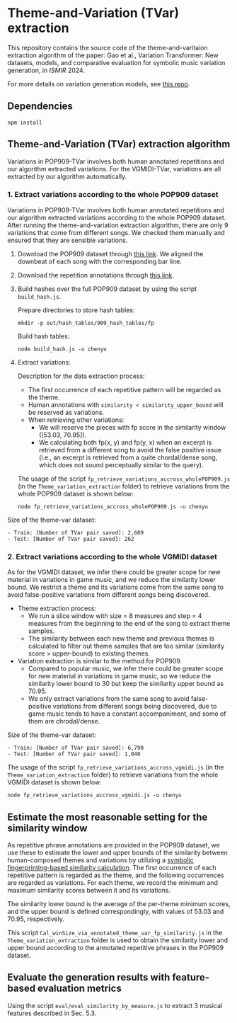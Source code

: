 # Theme-and-Variation (TVar) extraction

This repository contains the source code of the theme-and-varitaion extraction algorithm of the paper: Gao et al., Variation Transformer: New datasets, models, and comparative evaluation for symbolic music variation generation, in _ISMIR_ 2024.

For more details on variation generation models, see [this repo](https://github.com/ChenyuGAO-CS/Variation-Transformer).

## Dependencies
```
npm install
```

## Theme-and-Variation (TVar) extraction algorithm
Variations in POP909-TVar involves both human annotated repetitions and our algorithm extracted variations. For the VGMIDI-TVar, variations are all extracted by our algorithm automatically. 
<!-- ## Looking beyond single song for variations
Federico suggests looking beyond single song for variations. 
Tom suggests using human annotations to define a query, but then using fingerprinting scores in some window (e.g., [0.4, 0.7]) to retrieve variations (either from same song, or across part or whole of dataset). -->

<!-- To do this, we will need to:

1. Build hashes over the full POP909 dataset by using the script `build_hash.js`.
2. Regarding the first occurrence of each annotated phrase as the theme, and then using fingerprinting scores in some window (e.g., [0.4, 0.7]) to retrieve variations (either from same song, or across part or whole of dataset). 
3. Run variation retrival script.

The usage of the script to retrieve variations from same song is shown below:
(Maybe the parameters will need to be adjusted ...)

```
node fp_retrieve_variations.js -u chenyu
``` -->

### 1. Extract variations according to the whole POP909 dataset
<!-- Extracted dataset in MIDI format could be found in this folder (29thSep2023_pop909_theme_var_extracted_for_training.zip) -->
Variations in POP909-TVar involves both human annotated repetitions and our algorithm extracted variations according to the whole POP909 dataset. 
After running the theme-and-variation extraction algorithm, there are only 9 variations that come from different songs. We checked them manually and ensured that they are sensible variations. 

1. Download the POP909 dataset through [this link](https://github.com/ChenyuGAO-CS/Variation-Transformer-Data-and-Model/blob/main/dataset/with_tempo_909_co_with_hier_annotations.zip). We aligned the downbeat of each song with the corresponding bar line.

2. Download the repetition annotations through [this link](https://github.com/ChenyuGAO-CS/Variation-Transformer-Data-and-Model/blob/main/dataset/909_hier_gt.json).

3. Build hashes over the full POP909 dataset by using the script `build_hash.js`.
    
    Prepare directories to store hash tables:
    ```
    mkdir -p out/hash_tables/909_hash_tables/fp
    ```
    Build hash tables:
    ```
    node build_hash.js -u chenyu
    ```


4. Extract variations:

    Description for the data extraction process:

    - The first occurrence of each repetitive pattern will be regarded as the theme.
    - Human annotations with ```similarity < similarity_upper_bound``` will be reserved as variations.
    - When retrieving other variations: 
        * We will reserve the pieces with fp score in the similarity window ([53.03, 70.95]).
        * We calculating both fp(x, y) and fp(y, x) when an excerpt is retrieved from a different song to avoid the false positive issue (i.e., an excerpt is retrieved from a quite chordal/dense song, which does not sound perceptually similar to the query).


    The usage of the script `fp_retrieve_variations_accross_wholePOP909.js` (in the `Theme_variation_extraction` folder) to retrieve variations from the whole POP909 dataset is shown below:

    ```
    node fp_retrieve_variations_accross_wholePOP909.js -u chenyu
    ```
Size of the theme-var dataset:

    - Train: [Number of TVar pair saved]: 2,609
    - Test: [Number of TVar pair saved]: 262


### 2. Extract variations according to the whole VGMIDI dataset
As for the VGMIDI dataset, we infer there could be greater scope for new material in variations in game music, and we reduce the similarity lower bound.  We restrict a theme and its variations come from the same song to avoid false-positive variations from different songs being discovered. 
<!-- Extracted dataset: ‘23rdOct_vgmidi_theme_var.zip’ -->


- Theme extraction process:
    * We run a slice window with size = 8 measures and step = 4 measures from the beginning to the end of the song to extract theme samples.
    * The similarity between each new theme and previous themes is calculated to filter out theme samples that are too similar (similarity score > upper-bound) to existing themes.
- Variation extraction is similar to the method for POP909. 
    * Compared to popular music, we infer there could be greater scope for new material in variations in game music, so we reduce the similarity lower bound to 30 but keep the similarity upper bound as 70.95.
    * We only extract variations from the same song to avoid false-positive variations from different songs being discovered, due to game music tends to have a constant accompaniment, and some of them are chrodal/dense. 

Size of the theme-var dataset:

    - Train: [Number of TVar pair saved]: 6,790
    - Test: [Number of TVar pair saved]: 1,040

The usage of the script `fp_retrieve_variations_accross_vgmidi.js` (in the `Theme_variation_extraction` folder) to retrieve variations from the whole VGMIDI dataset is shown below:

```
node fp_retrieve_variations_accross_vgmidi.js -u chenyu
```

## Estimate the most reasonable setting for the similarity window

As repetitive phrase annotations are provided in the POP909 dataset, we use these to estimate the lower and upper bounds of the similarity between human-composed themes and variations by utilizing a [symbolic fingerprinting-based similarity calculation](https://link.springer.com/article/10.1007/s42979-022-01220-y). The first occurrence of each repetitive pattern is regarded as the theme, and the following occurrences are regarded as variations. For each theme, we record the minimum and maximum similarity scores between it and its variations. 

The similarity lower bound is the average of the per-theme minimum scores, and the upper bound is defined correspondingly, with values of 53.03 and 70.95, respectively.

<!-- Federico suggests estimating the lower-bound and upper-bound for the similarity window by using (e.g., first 4 or 8 measures) of a theme as a query, to calculate the similarity score over variation pieces.  -->

This script `Cal_winSize_via_annotated_theme_var_fp_similarity.js` in the `Theme_variation_extraction` folder is used to obtain the similarity lower and upper bound according to the annotated repetitive phrases in the POP909 dataset.

<!-- For each query, Chenyu extracted the maximal similarity score between the query and each variation, and recorded the similarity as recorded as 'sim_list' (e.g., the length of 'sim_list' for K. 265 should be 12, since there are 12 variations for the theme piece). The minimal value and the maximal value in each 'sim_list' will be used to estimate the window’s lower-bound and upper-bound.

Results for the POP909 dataset:
1. Upper bound: 70.95490071485312
2. Lower bound: 53.0263661636219 -->


<!-- ## Extract theme-variation pairs from annotated phrases.
A theme and its variation here are phrases in a song with the same label from the POP909 dataset. Chenyu restricts the fingerprinting similarity score between a theme and a variation <= 70.

We assume the 1st occurrence of a label in POP909 as "the theme", and taking other occurrences as the target variations.

Using script `save_phrase_separately.js` to extract theme-variation pairs. -->

<!-- ## Visualise similarity plot between a theme and its variation pieces
To visualise the similarity plot between the first 4 or 8 measures of a theme and its variation pieces, useing script `vis_fp_similarity_for_winSize.js`. 

When visualising similarity plots for the data from the POP909 dataset, using script `save_phrase_separately.js` to extract theme-variation pairs first. Then, change 'themeId' and 'varId' to visualise similarity plot for a specific theme. -->


## Evaluate the generation results with feature-based evaluation metrics

Using the script `eval/eval_similarity_by_measure.js` to extract 3 musical features described in Sec. 5.3.